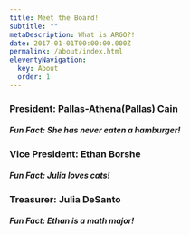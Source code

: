```yaml
---
title: Meet the Board!
subtitle: ""
metaDescription: What is ARGO?!
date: 2017-01-01T00:00:00.000Z
permalink: /about/index.html
eleventyNavigation:
  key: About
  order: 1
---
```


### President: Pallas-Athena(Pallas) Cain

##### Fun Fact: She has never eaten a hamburger!

### Vice President: Ethan Borshe

##### Fun Fact: Julia loves cats!

### Treasurer: Julia DeSanto

##### Fun Fact: Ethan is a math major!